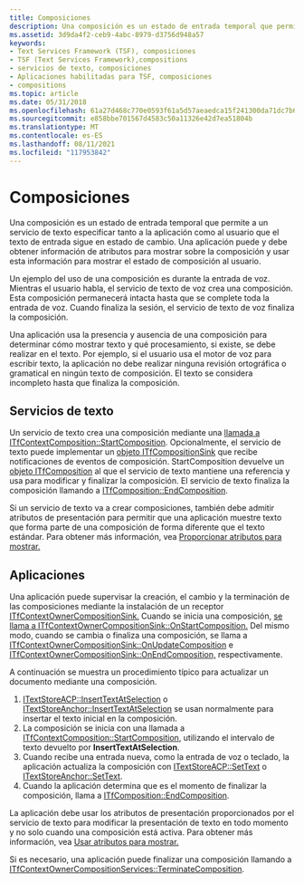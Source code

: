 ```yaml
---
title: Composiciones
description: Una composición es un estado de entrada temporal que permite a un servicio de texto especificar tanto a la aplicación como al usuario que el texto de entrada sigue en estado de cambio.
ms.assetid: 3d9da4f2-ceb9-4abc-8979-d3756d948a57
keywords:
- Text Services Framework (TSF), composiciones
- TSF (Text Services Framework),compositions
- servicios de texto, composiciones
- Aplicaciones habilitadas para TSF, composiciones
- compositions
ms.topic: article
ms.date: 05/31/2018
ms.openlocfilehash: 61a27d468c770e0593f61a5d57aeaedca15f241300da71dc7b617c74b8f1e7c8
ms.sourcegitcommit: e858bbe701567d4583c50a11326e42d7ea51804b
ms.translationtype: MT
ms.contentlocale: es-ES
ms.lasthandoff: 08/11/2021
ms.locfileid: "117953842"
---
```

# <a name="compositions"></a>Composiciones

Una composición es un estado de entrada temporal que permite a un servicio de texto especificar tanto a la aplicación como al usuario que el texto de entrada sigue en estado de cambio. Una aplicación puede y debe obtener información de atributos para mostrar sobre la composición y usar esta información para mostrar el estado de composición al usuario.

Un ejemplo del uso de una composición es durante la entrada de voz. Mientras el usuario habla, el servicio de texto de voz crea una composición. Esta composición permanecerá intacta hasta que se complete toda la entrada de voz. Cuando finaliza la sesión, el servicio de texto de voz finaliza la composición.

Una aplicación usa la presencia y ausencia de una composición para determinar cómo mostrar texto y qué procesamiento, si existe, se debe realizar en el texto. Por ejemplo, si el usuario usa el motor de voz para escribir texto, la aplicación no debe realizar ninguna revisión ortográfica o gramatical en ningún texto de composición. El texto se considera incompleto hasta que finaliza la composición.

## <a name="text-services"></a>Servicios de texto

Un servicio de texto crea una composición mediante una [llamada a ITfContextComposition::StartComposition](/windows/desktop/api/msctf/nf-msctf-itfcontextcomposition-startcomposition). Opcionalmente, el servicio de texto puede implementar un [objeto ITfCompositionSink](/windows/desktop/api/msctf/nn-msctf-itfcompositionsink) que recibe notificaciones de eventos de composición. StartComposition devuelve un [objeto ITfComposition](/windows/desktop/api/msctf/nn-msctf-itfcomposition) al que el servicio de texto mantiene una referencia y usa para modificar y finalizar la composición. El servicio de texto finaliza la composición llamando a [ITfComposition::EndComposition](/windows/desktop/api/msctf/nf-msctf-itfcomposition-endcomposition).

Si un servicio de texto va a crear composiciones, también debe admitir atributos de presentación para permitir que una aplicación muestre texto que forma parte de una composición de forma diferente que el texto estándar. Para obtener más información, vea [Proporcionar atributos para mostrar.](providing-display-attributes.md)

## <a name="applications"></a>Aplicaciones

Una aplicación puede supervisar la creación, el cambio y la terminación de las composiciones mediante la instalación de un receptor [ITfContextOwnerCompositionSink.](/windows/desktop/api/msctf/nn-msctf-itfcontextownercompositionsink) Cuando se inicia una composición, [se llama a ITfContextOwnerCompositionSink::OnStartComposition.](/windows/desktop/api/msctf/nf-msctf-itfcontextownercompositionsink-onstartcomposition) Del mismo modo, cuando se cambia o finaliza una composición, se llama a [ITfContextOwnerCompositionSink::OnUpdateComposition](/windows/desktop/api/msctf/nf-msctf-itfcontextownercompositionsink-onupdatecomposition) e [ITfContextOwnerCompositionSink::OnEndComposition,](/windows/desktop/api/msctf/nf-msctf-itfcontextownercompositionsink-onendcomposition) respectivamente.

A continuación se muestra un procedimiento típico para actualizar un documento mediante una composición.

1.  [ITextStoreACP::InsertTextAtSelection](/windows/desktop/api/Textstor/nf-textstor-itextstoreacp-inserttextatselection) o [ITextStoreAnchor::InsertTextAtSelection](/windows/desktop/api/Textstor/nf-textstor-itextstoreanchor-inserttextatselection) se usan normalmente para insertar el texto inicial en la composición.
2.  La composición se inicia con una llamada a [ITfContextComposition::StartComposition](/windows/desktop/api/Msctf/nf-msctf-itfcontextcomposition-startcomposition), utilizando el intervalo de texto devuelto por **InsertTextAtSelection**.
3.  Cuando recibe una entrada nueva, como la entrada de voz o teclado, la aplicación actualiza la composición con [ITextStoreACP::SetText](/windows/desktop/api/Textstor/nf-textstor-itextstoreacp-settext) o [ITextStoreAnchor::SetText](/windows/desktop/api/Textstor/nf-textstor-itextstoreanchor-settext).
4.  Cuando la aplicación determina que es el momento de finalizar la composición, llama a [ITfComposition::EndComposition](/windows/desktop/api/Msctf/nf-msctf-itfcomposition-endcomposition).

La aplicación debe usar los atributos de presentación proporcionados por el servicio de texto para modificar la presentación de texto en todo momento y no solo cuando una composición está activa. Para obtener más información, vea [Usar atributos para mostrar.](using-display-attributes.md)

Si es necesario, una aplicación puede finalizar una composición llamando a [ITfContextOwnerCompositionServices::TerminateComposition](/windows/desktop/api/msctf/nf-msctf-itfcontextownercompositionservices-terminatecomposition).

 

 